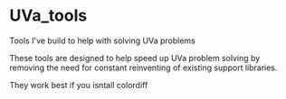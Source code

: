 # UVa_tools
Tools I've build to help with solving UVa problems

These tools are designed to help speed up UVa problem solving by removing the 
need for constant reinventing of existing support libraries.

They work best if you isntall colordiff
